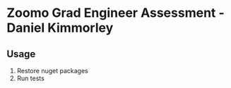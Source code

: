 # Zoomo Grad Engineer Assessment - Daniel Kimmorley

## Usage

1. Restore nuget packages
2. Run tests